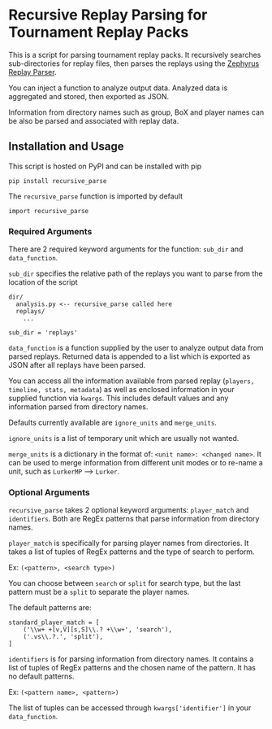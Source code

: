 # Recursive Replay Parsing for Tournament Replay Packs

This is a script for parsing tournament replay packs. It recursively searches sub-directories for replay files, then parses the replays using the [Zephyrus Replay Parser](https://github.com/ZephyrBlu/zephyrus-sc2-parser).

You can inject a function to analyze output data. Analyzed data is aggregated and stored, then exported as JSON.

Information from directory names such as group, BoX and player names can be also be parsed and associated with replay data.

## Installation and Usage

This script is hosted on PyPI and can be installed with pip

`pip install recursive_parse`

The `recursive_parse` function is imported by default

`import recursive_parse`

### Required Arguments

There are 2 required keyword arguments for the function: `sub_dir` and `data_function`.

`sub_dir` specifies the relative path of the replays you want to parse from the location of the script

    dir/
      analysis.py <-- recursive_parse called here
      replays/
        ...
    
    sub_dir = 'replays'

`data_function` is a function supplied by the user to analyze output data from parsed replays. Returned data is appended to a list which is exported as JSON after all replays have been parsed.

You can access all the information available from parsed replay (`players, timeline, stats, metadata`) as well as enclosed information in your supplied function via `kwargs`. This includes default values and any information parsed from directory names.

Defaults currently available are `ignore_units` and `merge_units`.

`ignore_units` is a list of temporary unit which are usually not wanted.

`merge_units` is a dictionary in the format of: `<unit name>: <changed name>`. It can be used to merge information from different unit modes or to re-name a unit, such as `LurkerMP` --> `Lurker`.

### Optional Arguments

`recursive_parse` takes 2 optional keyword arguments: `player_match` and `identifiers`. Both are RegEx patterns that parse information from directory names.

`player_match` is specifically for parsing player names from directories. It takes a list of tuples of RegEx patterns and the type of search to perform.

Ex: `(<pattern>, <search type>)`

You can choose between `search` or `split` for search type, but the last pattern must be a `split` to separate the player names.

The default patterns are:

    standard_player_match = [
        ('\\w+ +[v,V][s,S]\\.? +\\w+', 'search'),
        ('.vs\\.?.', 'split'),
    ]
    
`identifiers` is for parsing information from directory names. It contains a list of tuples of RegEx patterns and the chosen name of the pattern. It has no default patterns.

Ex: `(<pattern name>, <pattern>)`

The list of tuples can be accessed through `kwargs['identifier']` in your `data_function`.

